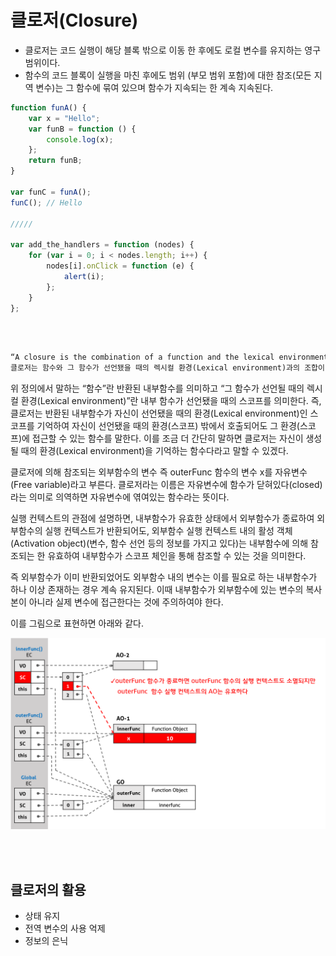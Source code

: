 # 클로저(Closure)

-   클로저는 코드 실행이 해당 블록 밖으로 이동 한 후에도 로컬 변수를 유지하는 영구 범위이다.
-   함수의 코드 블록이 실행을 마친 후에도 범위 (부모 범위 포함)에 대한 참조(모든 지역 변수)는 그 함수에 묶여 있으며 함수가 지속되는 한 계속 지속된다.

```js
function funA() {
    var x = "Hello";
    var funB = function () {
        console.log(x);
    };
    return funB;
}

var funC = funA();
funC(); // Hello

/////

var add_the_handlers = function (nodes) {
    for (var i = 0; i < nodes.length; i++) {
        nodes[i].onClick = function (e) {
            alert(i);
        };
    }
};
```

<br />
<br />

```md
“A closure is the combination of a function and the lexical environment within which that function was declared.”
클로저는 함수와 그 함수가 선언됐을 때의 렉시컬 환경(Lexical environment)과의 조합이다.
```

위 정의에서 말하는 “함수”란 반환된 내부함수를 의미하고 “그 함수가 선언될 때의 렉시컬 환경(Lexical environment)”란 내부 함수가 선언됐을 때의 스코프를 의미한다. 즉, 클로저는 반환된 내부함수가 자신이 선언됐을 때의 환경(Lexical environment)인 스코프를 기억하여 자신이 선언됐을 때의 환경(스코프) 밖에서 호출되어도 그 환경(스코프)에 접근할 수 있는 함수를 말한다. 이를 조금 더 간단히 말하면 클로저는 자신이 생성될 때의 환경(Lexical environment)을 기억하는 함수다라고 말할 수 있겠다.

클로저에 의해 참조되는 외부함수의 변수 즉 outerFunc 함수의 변수 x를 자유변수(Free variable)라고 부른다. 클로저라는 이름은 자유변수에 함수가 닫혀있다(closed)라는 의미로 의역하면 자유변수에 엮여있는 함수라는 뜻이다.

실행 컨텍스트의 관점에 설명하면, 내부함수가 유효한 상태에서 외부함수가 종료하여 외부함수의 실행 컨텍스트가 반환되어도, 외부함수 실행 컨텍스트 내의 활성 객체(Activation object)(변수, 함수 선언 등의 정보를 가지고 있다)는 내부함수에 의해 참조되는 한 유효하여 내부함수가 스코프 체인을 통해 참조할 수 있는 것을 의미한다.

즉 외부함수가 이미 반환되었어도 외부함수 내의 변수는 이를 필요로 하는 내부함수가 하나 이상 존재하는 경우 계속 유지된다. 이때 내부함수가 외부함수에 있는 변수의 복사본이 아니라 실제 변수에 접근한다는 것에 주의하여야 한다.

이를 그림으로 표현하면 아래와 같다.

![](images/2023-03-17-23-45-47.png)

<br />
<br />

## 클로저의 활용

-   상태 유지
-   전역 변수의 사용 억제
-   정보의 은닉
